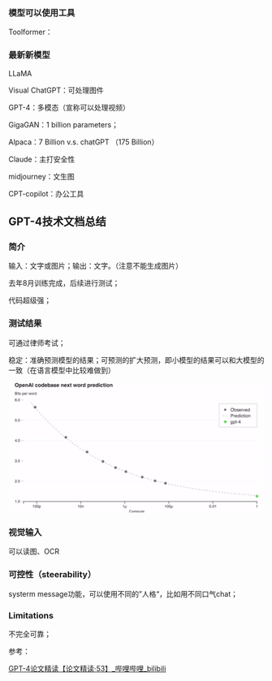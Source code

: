 ### 模型可以使用工具

Toolformer：

### 最新新模型

LLaMA

Visual ChatGPT：可处理图件

GPT-4：多模态（宣称可以处理视频）

GigaGAN：1 billion parameters；

Alpaca：7 Billion v.s. chatGPT （175 Billion）

Claude：主打安全性

midjourney：文生图

CPT-copilot：办公工具

## GPT-4技术文档总结

### 简介

输入：文字或图片；输出：文字。（注意不能生成图片）

去年8月训练完成，后续进行测试；

代码超级强；

### 测试结果

可通过律师考试；

稳定：准确预测模型的结果；可预测的扩大预测，即小模型的结果可以和大模型的一致（在语言模型中比较难做到）

![image-20230331144010396](./imags/image-20230331144010396.png)

### 视觉输入

可以读图、OCR

### 可控性（steerability）

systerm message功能，可以使用不同的”人格“，比如用不同口气chat；

### Limitations

不完全可靠；





参考：

[GPT-4论文精读【论文精读·53】_哔哩哔哩_bilibili](https://www.bilibili.com/video/BV1vM4y1U7b5/?spm_id_from=333.1007.top_right_bar_window_dynamic.content.click&vd_source=51835ba198b79c5277a5fcadc11bd9ff)